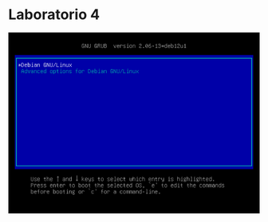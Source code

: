 # Laboratorio 4

![comandos](https://github.com/RaulRiCi/Sistemas_UnixLinux_Semana_3/blob/main/Capturas/E.png?raw=true)
